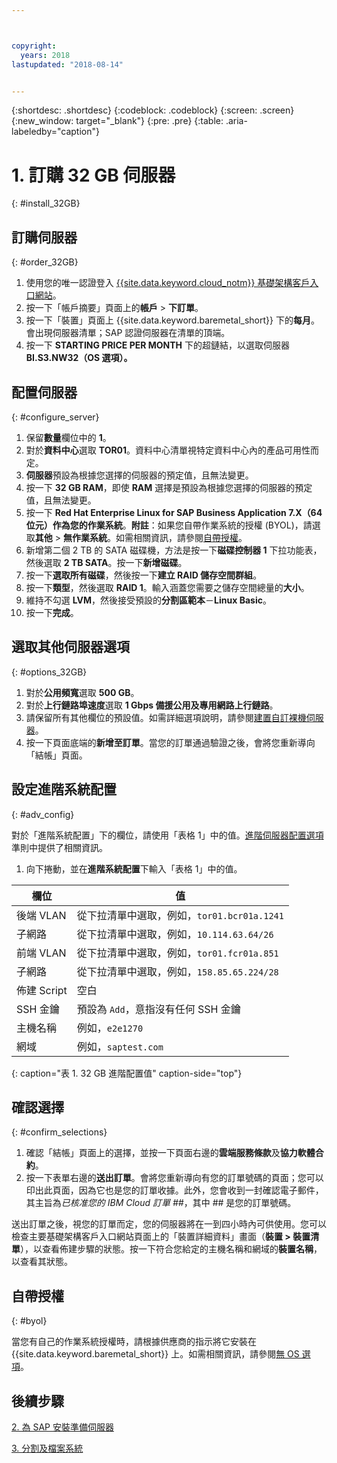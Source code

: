 ```yaml
---



copyright:
  years: 2018
lastupdated: "2018-08-14"


---
```


{:shortdesc: .shortdesc}
{:codeblock: .codeblock}
{:screen: .screen}
{:new_window: target="_blank"}
{:pre: .pre}
{:table: .aria-labeledby="caption"}

# 1. 訂購 32 GB 伺服器
{: #install_32GB}

## 訂購伺服器
{: #order_32GB}

1. 使用您的唯一認證登入 [{{site.data.keyword.cloud_notm}} 基礎架構客戶入口網站](https://control.softlayer.com)。
2. 按一下「帳戶摘要」頁面上的**帳戶** > **下訂單**。
3. 按一下「裝置」頁面上 {{site.data.keyword.baremetal_short}} 下的**每月**。會出現伺服器清單；SAP 認證伺服器在清單的頂端。
4. 按一下 **STARTING PRICE PER MONTH** 下的超鏈結，以選取伺服器 **BI.S3.NW32（OS 選項）。**

## 配置伺服器
{: #configure_server}

1. 保留**數量**欄位中的 **1**。
2. 對於**資料中心**選取 **TOR01**。資料中心清單視特定資料中心內的產品可用性而定。
3. **伺服器**預設為根據您選擇的伺服器的預定值，且無法變更。
4. 按一下 **32 GB RAM**，即使 **RAM** 選擇是預設為根據您選擇的伺服器的預定值，且無法變更。
5. 按一下 **Red Hat Enterprise Linux for SAP Business Application 7.X（64 位元）**作為您的**作業系統**。**附註**：如果您自帶作業系統的授權 (BYOL)，請選取**其他** > **無作業系統**。如需相關資訊，請參閱[自帶授權](#byol)。
6. 新增第二個 2 TB 的 SATA 磁碟機，方法是按一下**磁碟控制器 1** 下拉功能表，然後選取 **2 TB SATA**。按一下**新增磁碟**。
7. 按一下**選取所有磁碟**，然後按一下**建立 RAID 儲存空間群組**。
8. 按一下**類型**，然後選取 **RAID 1**。輸入涵蓋您需要之儲存空間總量的**大小**。
9. 維持不勾選 **LVM**，然後接受預設的**分割區範本**－**Linux Basic**。
10. 按一下**完成**。

## 選取其他伺服器選項
{: #options_32GB}

1. 對於**公用頻寬**選取 **500 GB**。
2.	對於**上行鏈路埠速度**選取 **1 Gbps 備援公用及專用網路上行鏈路**。
3. 請保留所有其他欄位的預設值。如需詳細選項說明，請參閱[建置自訂裸機伺服器](https://console.bluemix.net/docs/bare-metal/baremetal-provision.html#addl-server-options)。
4.	按一下頁面底端的**新增至訂單**。當您的訂單通過驗證之後，會將您重新導向「結帳」頁面。

## 設定進階系統配置
{: #adv_config}

對於「進階系統配置」下的欄位，請使用「表格 1」中的值。[進階伺服器配置選項](https://console.bluemix.net/docs/bare-metal/baremetal-provision.html#adv-system-config)準則中提供了相關資訊。

1. 向下捲動，並在**進階系統配置**下輸入「表格 1」中的值。

|欄位                |值                                                              |
| -------------------------------- | -------------------------------------------------------------------- |
|後端 VLAN                         |從下拉清單中選取，例如，`tor01.bcr01a.1241`                          |
|子網路                            |從下拉清單中選取，例如，`10.114.63.64/26`                            |
|前端 VLAN                         |從下拉清單中選取，例如，`tor01.fcr01a.851`                          |
|子網路                            |從下拉清單中選取，例如，`158.85.65.224/28`                            |
|佈建 Script                       |空白                                                                 |
|SSH 金鑰                          |預設為 `Add`，意指沒有任何 SSH 金鑰                            |
|主機名稱                          |例如，`e2e1270`                                                      |
|網域                              |例如，`saptest.com`                                                  |
{: caption="表 1. 32 GB 進階配置值" caption-side="top"}  

## 確認選擇
{: #confirm_selections}

1. 確認「結帳」頁面上的選擇，並按一下頁面右邊的**雲端服務條款**及**協力軟體合約**。
2. 按一下表單右邊的**送出訂單**。會將您重新導向有您的訂單號碼的頁面；您可以印出此頁面，因為它也是您的訂單收據。此外，您會收到一封確認電子郵件，其主旨為*已核准您的 IBM Cloud 訂單 ##*，其中 ## 是您的訂單號碼。

送出訂單之後，視您的訂單而定，您的伺服器將在一到四小時內可供使用。您可以檢查主要基礎架構客戶入口網站頁面上的「裝置詳細資料」畫面（**裝置 > 裝置清單**），以查看佈建步驟的狀態。按一下符合您給定的主機名稱和網域的**裝置名稱**，以查看其狀態。

## 自帶授權
{: #byol}

當您有自己的作業系統授權時，請根據供應商的指示將它安裝在 {{site.data.keyword.baremetal_short}} 上。如需相關資訊，請參閱[無 OS 選項](https://console.bluemix.net/docs/bare-metal/introduction-no-os.html#how-to-install-an-operating-system-on-a-no-os-server-)。

## 後續步驟

  [2. 為 SAP 安裝準備伺服器](/docs/infrastructure/sap-netweaver-rhel-qrg/rhel-prepare-server-32GB.html)

  [3. 分割及檔案系統](/docs/infrastructure/sap-netweaver-rhel-qrg/rhel-partition-32GB.html)
